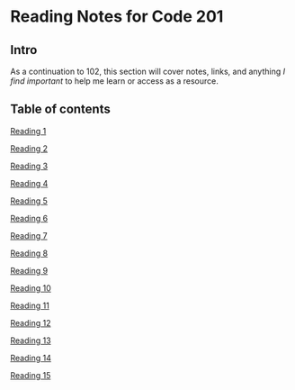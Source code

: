 # Reading Notes for Code 201

## Intro

As a continuation to 102, this section will cover notes, links, and anything *I find important* to help me learn or access as a resource.

## Table of contents

[Reading 1](https://marcdwagner.github.io/reading-notes-codefellows/code201class1)

[Reading 2](https://marcdwagner.github.io/reading-notes-codefellows/code201class2js)

[Reading 3](https://marcdwagner.github.io/reading-notes-codefellows/code201class3)

[Reading 4](https://marcdwagner.github.io/reading-notes-codefellows/code201class4)

[Reading 5](https://marcdwagner.github.io/reading-notes-codefellows/code201class5)

[Reading 6](https://marcdwagner.github.io/reading-notes-codefellows/code201class6)

[Reading 7](https://marcdwagner.github.io/reading-notes-codefellows/code201class7)

[Reading 8](https://marcdwagner.github.io/reading-notes-codefellows/code201class8)

[Reading 9](https://marcdwagner.github.io/reading-notes-codefellows/code201class9)

[Reading 10](https://marcdwagner.github.io/reading-notes-codefellows/code201class10)

[Reading 11](https://marcdwagner.github.io/reading-notes-codefellows/code201class11)

[Reading 12]()

[Reading 13]()

[Reading 14]()

[Reading 15]()
